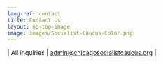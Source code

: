 ```yaml
---
lang-ref: contact
title: Contact Us
layout: no-top-image
image: images/Socialist-Caucus-Color.png
---
```


| All inquiries | [admin@chicagosocialistcaucus.org](mailto:info@domain.org) |
